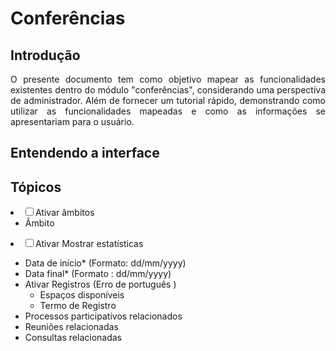 # Conferências 

## Introdução

<div align="justify">

O presente documento tem como objetivo mapear as funcionalidades existentes dentro do módulo "conferências", considerando uma perspectiva de administrador. Além de fornecer um tutorial rápido, demonstrando como utilizar as funcionalidades mapeadas e como as informações se apresentariam para o usuário.

</div>

## Entendendo a interface

<div align="justify">



</div>

## Tópicos 

<div align="justify>

- Título*
- Slogan*
- Campo de dados dinâmicos de URL*
- Hashtag
    - Realçado
- Breve descrição*
- Descrição*
- Objetivos
- Localização
- Imagem inicial
- Imagem da faixa
- [ ] Ativar âmbitos
    - Âmbito 
- [ ] Ativar Mostrar estatísticas
- Data de início* (Formato: dd/mm/yyyy)
- Data final* (Formato : dd/mm/yyyy)
- Ativar Registros (Erro de português )
    - Espaços disponíveis
    - Termo de Registro
- Processos participativos relacionados
- Reuniões relacionadas
- Consultas relacionadas

</div>
